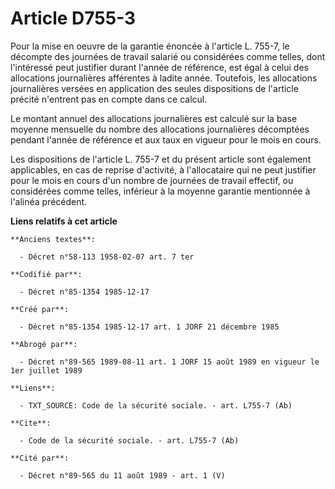 # Article D755-3

Pour la mise en oeuvre de la garantie énoncée à l'article L. 755-7, le décompte des journées de travail salarié ou
considérées comme telles, dont l'intéressé peut justifier durant l'année de référence, est égal à celui des allocations
journalières afférentes à ladite année. Toutefois, les allocations journalières versées en application des seules
dispositions de l'article précité n'entrent pas en compte dans ce calcul. 

Le montant annuel des allocations journalières est calculé sur la base moyenne mensuelle du nombre des allocations
journalières décomptées pendant l'année de référence et aux taux en vigueur pour le mois en cours. 

Les dispositions de l'article L. 755-7 et du présent article sont également applicables, en cas de reprise d'activité, à
l'allocataire qui ne peut justifier pour le mois en cours d'un nombre de journées de travail effectif, ou considérées comme
telles, inférieur à la moyenne garantie mentionnée à l'alinéa précédent.

**Liens relatifs à cet article**

	**Anciens textes**:

	  - Décret n°58-113 1958-02-07 art. 7 ter

	**Codifié par**:

	  - Décret n°85-1354 1985-12-17

	**Créé par**:

	  - Décret n°85-1354 1985-12-17 art. 1 JORF 21 décembre 1985

	**Abrogé par**:

	  - Décret n°89-565 1989-08-11 art. 1 JORF 15 août 1989 en vigueur le 1er juillet 1989

	**Liens**:

	  - TXT_SOURCE: Code de la sécurité sociale. - art. L755-7 (Ab)

	**Cite**:

	  - Code de la sécurité sociale. - art. L755-7 (Ab)

	**Cité par**:

	  - Décret n°89-565 du 11 août 1989 - art. 1 (V)
